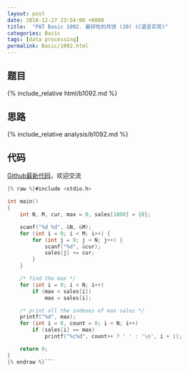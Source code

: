 ```yaml
---
layout: post
date: 2018-12-27 23:54:00 +0800
title:  "PAT Basic 1092. 最好吃的月饼 (20) (C语言实现)"
categories: Basic
tags: [data processing]
permalink: Basic/1092.html
---
```


## 题目

{% include_relative html/b1092.md %}

## 思路

{% include_relative analysis/b1092.md %}

## 代码

[Github最新代码](https://github.com/OliverLew/PAT/blob/master/PATBasic/1092.c)，欢迎交流

```c
{% raw %}#include <stdio.h>

int main()
{
	int N, M, cur, max = 0, sales[1000] = {0};

	scanf("%d %d", &N, &M);
	for (int i = 0; i < M; i++) {
		for (int j = 0; j < N; j++) {
			scanf("%d", &cur);
			sales[j] += cur;
		}
	}

	/* find the max */
	for (int i = 0; i < N; i++)
		if (max < sales[i])
			max = sales[i];

	/* print all the indexes of max sales */
	printf("%d", max);
	for (int i = 0, count = 0; i < N; i++)
		if (sales[i] == max)
			printf("%c%d", count++ ? ' ' : '\n', i + 1);

	return 0;
}
{% endraw %}```
